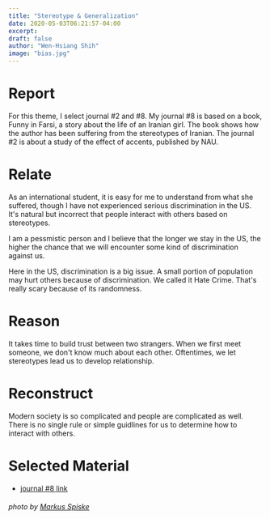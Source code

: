 ```yaml
---
title: "Stereotype & Generalization"
date: 2020-05-03T06:21:57-04:00
excerpt:
draft: false 
author: "Wen-Hsiang Shih"
image: "bias.jpg"
---
```


# Report

For this theme, I select journal #2 and #8. My journal #8 is based on a book, Funny in Farsi, a story about the life of an Iranian girl. The book shows how the author has been suffering from the stereotypes of Iranian. The journal #2 is about a study of the effect of accents, published by NAU.

# Relate

As an international student, it is easy for me to understand from what she suffered, though I have not experienced serious discrimination in the US. It's natural but incorrect that people interact with others based on stereotypes.

I am a pessmistic person and I believe that the longer we stay in the US, the higher the chance that we will encounter some kind of discrimination against us.

Here in the US, discrimination is a big issue. A small portion of population may hurt others because of discrimination. We called it Hate Crime. That's really scary because of its randomness. 

# Reason
It takes time to build trust between two strangers. When we first meet someone, we don't know much about each other. Oftentimes, we let stereotypes lead us to develop relationship.

# Reconstruct

Modern society is so complicated and people are complicated as well. There is no single rule or simple guidlines for us to determine how to interact with others.

# Selected Material

* [journal #8 link](https://drive.google.com/file/d/1dUFUbhWyx7dxRCIBwc96JVlSe9Et-Ly1/view?usp=sharing)

###### photo by [Markus Spiske](https://www.pexels.com/@markusspiske)